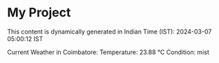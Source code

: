 # My Project

This content is dynamically generated in Indian Time (IST): 2024-03-07 05:00:12 IST


Current Weather in Coimbatore:
Temperature: 23.88 °C
Condition: mist
